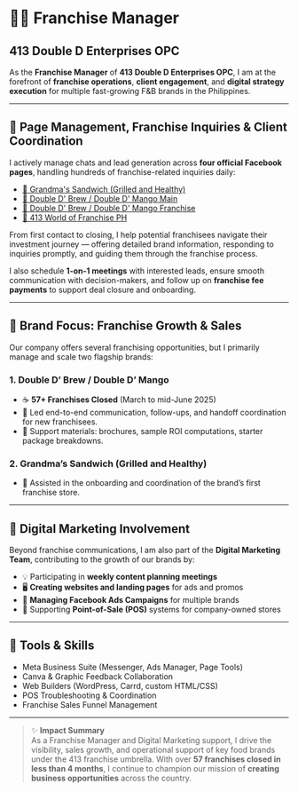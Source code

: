 # 👩‍💼 Franchise Manager  
## 413 Double D Enterprises OPC  

As the **Franchise Manager** of **413 Double D Enterprises OPC**, I am at the forefront of **franchise operations**, **client engagement**, and **digital strategy execution** for multiple fast-growing F&B brands in the Philippines.

---

## 💬 Page Management, Franchise Inquiries & Client Coordination  

I actively manage chats and lead generation across **four official Facebook pages**, handling hundreds of franchise-related inquiries daily:

- [📌 Grandma's Sandwich (Grilled and Healthy)](https://www.facebook.com/profile.php?id=61562090516118)  
- [📌 Double D' Brew / Double D' Mango Main](https://www.facebook.com/doubledbrewmain/)  
- [📌 Double D' Brew / Double D' Mango Franchise](https://www.facebook.com/2xdbrew/)  
- [📌 413 World of Franchise PH](https://www.facebook.com/413WorldofFranchisePH2024/)

From first contact to closing, I help potential franchisees navigate their investment journey — offering detailed brand information, responding to inquiries promptly, and guiding them through the franchise process.

I also schedule **1-on-1 meetings** with interested leads, ensure smooth communication with decision-makers, and follow up on **franchise fee payments** to support deal closure and onboarding.

---

## 🏪 Brand Focus: Franchise Growth & Sales  

Our company offers several franchising opportunities, but I primarily manage and scale two flagship brands:

### 1. **Double D’ Brew / Double D’ Mango**  
- ☕ **57+ Franchises Closed** (March to mid-June 2025)  
- 🚀 Led end-to-end communication, follow-ups, and handoff coordination for new franchisees.  
- 🧭 Support materials: brochures, sample ROI computations, starter package breakdowns.

### 2. **Grandma’s Sandwich (Grilled and Healthy)**  
- 🥪 Assisted in the onboarding and coordination of the brand’s first franchise store.

---

## 🎯 Digital Marketing Involvement  

Beyond franchise communications, I am also part of the **Digital Marketing Team**, contributing to the growth of our brands by:

- 💡 Participating in **weekly content planning meetings**  
- 🖥️ **Creating websites and landing pages** for ads and promos  
- 📢 **Managing Facebook Ads Campaigns** for multiple brands  
- 🧾 Supporting **Point-of-Sale (POS)** systems for company-owned stores

---

## 🧠 Tools & Skills

- Meta Business Suite (Messenger, Ads Manager, Page Tools)  
- Canva & Graphic Feedback Collaboration  
- Web Builders (WordPress, Carrd, custom HTML/CSS)  
- POS Troubleshooting & Coordination  
- Franchise Sales Funnel Management  

---

> ✨ **Impact Summary**  
As a Franchise Manager and Digital Marketing support, I drive the visibility, sales growth, and operational support of key food brands under the 413 franchise umbrella. With over **57 franchises closed in less than 4 months**, I continue to champion our mission of **creating business opportunities** across the country.
